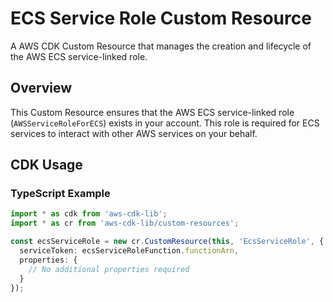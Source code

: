 # ECS Service Role Custom Resource

A AWS CDK Custom Resource that manages the creation and lifecycle of the AWS ECS service-linked role.

## Overview

This Custom Resource ensures that the AWS ECS service-linked role (`AWSServiceRoleForECS`) exists in your account. This role is required for ECS services to interact with other AWS services on your behalf.

## CDK Usage

### TypeScript Example

```typescript
import * as cdk from 'aws-cdk-lib';
import * as cr from 'aws-cdk-lib/custom-resources';

const ecsServiceRole = new cr.CustomResource(this, 'EcsServiceRole', {
  serviceToken: ecsServiceRoleFunction.functionArn,
  properties: {
    // No additional properties required
  }
});
```
